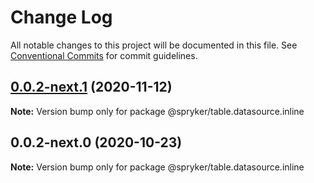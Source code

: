 # Change Log

All notable changes to this project will be documented in this file.
See [Conventional Commits](https://conventionalcommits.org) for commit guidelines.

## [0.0.2-next.1](https://github.com/spryker/ui-components/compare/@spryker/table.datasource.inline@0.0.2-next.0...@spryker/table.datasource.inline@0.0.2-next.1) (2020-11-12)

**Note:** Version bump only for package @spryker/table.datasource.inline





## 0.0.2-next.0 (2020-10-23)

**Note:** Version bump only for package @spryker/table.datasource.inline
